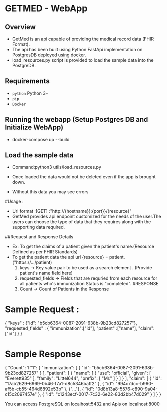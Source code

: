 # GETMED - WebApp


## Overview
  * GetMed is an api capable of providing the medical record data (FHIR Format).
  * The api has been built using Python FastApi implementation on PostgresDB deployed using docker.
  * load_resources.py script is provided to load the sample data into the PostgreDB.
  

## Requirements

* `python` Python 3+
* `pip` 
* `Docker`

## Running the webapp  (Setup Postgres DB and Initialize WebApp)
* docker-compose up --build 
## Load the sample data
* Command:python3 utils/load_resources.py

* Once loaded the data would not be deleted even if the app is brought down.
* Without this data you may see errors


#Usage :
 * Url format :[GET] :"http://{hostname}}:{port}}/{resource}"
 * GetMed provides api endpoint customized for the needs of the user.The users can choose the type of data that they requires along with the supporting data required.

##Request and Response Details
 * Ex: To get the claims of a patient given the patient's name.(Resource Defined as per FHIR Standards)
 * To get the patient data the api url {resource} = patient. ("https://.../patient)
   1. keys -> Key value pair to be used as a search element . (Provide patient's name field here)
   2. requested_fields -> Fields that are requried from each resource for all patients who's immunization Status is "completed". 
   #RESPONSE
   1. Count -> Count of Patients in the Response

 
# Sample Request :
{
"keys" : {"id": "b5cb6364-0087-2091-638b-9b23cd827257"},
"requested_fields" : { "immunization":["id"],
                        "patient" :["name"],
                        "claim":["id"]
                      }
}
# Sample Response 
{
    "Count": 1
    "1": {
        "immunization": [
            {
                "id": "b5cb6364-0087-2091-638b-9b23cd827257"
            }
        ],
        "patient": [
            {
                "name": [
                    {
                        "use": "official",
                        "given": [
                            "Everett935"
                        ],
                        "family": "Littel644",
                        "prefix": [
                            "Mr."
                        ]
                    }
                ]
            }
        ],
        "claim": [
            {
                "id": "17ab2629-6969-0b46-f7a1-d8c5346baff2"
            },
            {
                "id": "994c7dcc-b960-af5b-cb55-464d6892e53b"
            },
            {"..."},
            {
                "id": "0d8b13a8-5576-c890-9a04-c15c2097457e"
            },
            {
                "id": "c1243ecf-0017-7c32-6e22-83d2bb47d029"
            }
        ]
    }
}


You can access PostgreSQL on localhost:5432 and Apis on localhost:8000
